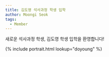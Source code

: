 ```yaml
---
title: 김도영 석사과정 학생 입학
author: Moongi Seok
tags:
  - Member
---
```


새로운 석사과정 학생, 김도영 학생 입학을 환영합니다!

{% include portrait.html lookup="doyoung" %}
